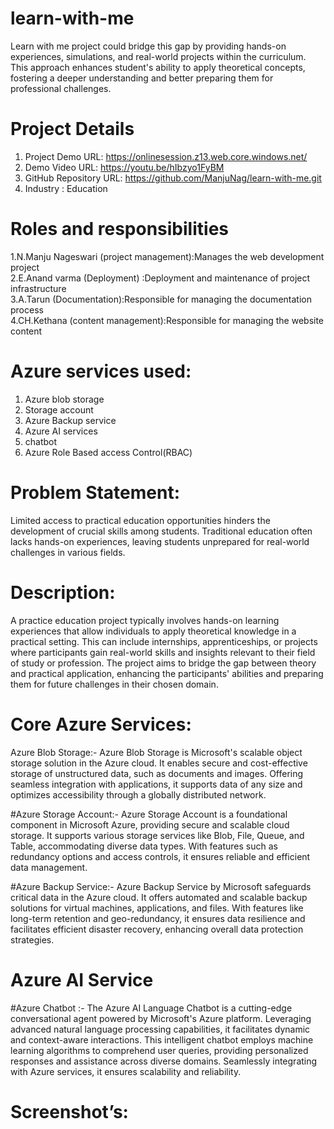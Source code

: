 # learn-with-me
Learn with me project could bridge this gap by providing hands-on experiences, simulations, and real-world projects within the curriculum. This approach enhances student's ability to apply theoretical concepts, fostering a deeper understanding and better preparing them for professional challenges.

# Project Details
1.	Project Demo URL: https://onlinesession.z13.web.core.windows.net/  <br>
2.	Demo Video URL: https://youtu.be/hIbzyo1FyBM<br>
3.	GitHub Repository URL: https://github.com/ManjuNag/learn-with-me.git <br>
4.	Industry :  Education 
	 
# Roles and responsibilities
1.N.Manju Nageswari (project management):Manages the web development project <br>
2.E.Anand varma (Deployment) :Deployment and maintenance of  project infrastructure <br>
3.A.Tarun (Documentation):Responsible for managing the documentation process <br>
4.CH.Kethana (content management):Responsible for managing the website content
<br>

# Azure services used:
1.	Azure blob storage<br>
2.	Storage account<br>
3.	Azure Backup service<br>
4.	Azure AI services<br>
5.	chatbot<br>
6.  Azure Role Based access Control(RBAC)<br>

# Problem Statement:
Limited access to practical education opportunities hinders the development of crucial skills among students. Traditional education often lacks hands-on experiences, leaving students unprepared for real-world challenges in various fields.

# Description:
A practice education project typically involves hands-on learning experiences that allow individuals to apply theoretical knowledge in a practical setting. This can include internships, apprenticeships, or projects where participants gain real-world skills and insights relevant to their field of study or profession. The project aims to bridge the gap between theory and practical application, enhancing the participants' abilities and preparing them for future challenges in their chosen domain.

# Core Azure Services:
Azure Blob Storage:- Azure Blob Storage is Microsoft's scalable object storage solution in the Azure cloud. It enables secure and cost-effective storage of unstructured data, such as documents and images. Offering seamless integration with applications, it supports data of any size and optimizes accessibility through a globally distributed network.

#Azure Storage Account:- Azure Storage Account is a foundational component in Microsoft Azure, providing secure and scalable cloud storage. It supports various storage services like Blob, File, Queue, and Table, accommodating diverse data types. With features such as redundancy options and access controls, it ensures reliable and efficient data management.

#Azure Backup Service:- Azure Backup Service by Microsoft safeguards critical data in the Azure cloud. It offers automated and scalable backup solutions for virtual machines, applications, and files. With features like long-term retention and geo-redundancy, it ensures data resilience and facilitates efficient disaster recovery, enhancing overall data protection strategies.

# Azure AI Service
#Azure Chatbot :- The Azure AI Language Chatbot is a cutting-edge conversational agent powered by Microsoft's Azure platform. Leveraging advanced natural language processing capabilities, it facilitates dynamic and context-aware interactions. This intelligent chatbot employs machine learning algorithms to comprehend user queries, providing personalized responses and assistance across diverse domains. Seamlessly integrating with Azure services, it ensures scalability and reliability.
<h1>Screenshot’s:</h1>
